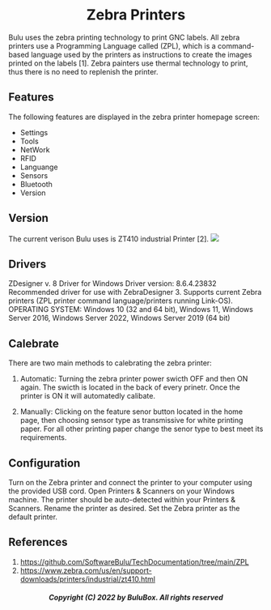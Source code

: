  <h1 align="center">Zebra Printers</h1>

Bulu uses the zebra printing technology to print GNC labels. All zebra printers use a Programming Language called (ZPL), which is a command-based language used by the printers as instructions to create the images printed on the labels [1]. Zebra painters use thermal technology to print, thus there is no need to replenish the printer.

## Features
The following features are displayed in the zebra printer homepage screen:
 <ul>
  <li>Settings</li>
  <li>Tools</li>
  <li>NetWork</li>
  <li>RFID</li>
  <li>Languange</li>
  <li>Sensors</li>
  <li>Bluetooth</li>
  <li>Version</li>
</ul>

## Version

The current verison Bulu uses is ZT410 industrial Printer [2].
![](https://github.com/SoftwareBulu/TechDocumentation/blob/main/ZPL/Images/ZT410_Industrial_Printer.png)
## Drivers
ZDesigner v. 8 Driver for Windows
Driver version: 8.6.4.23832
Recommended driver for use with ZebraDesigner 3.
Supports current Zebra printers (ZPL printer command language/printers running Link-OS).
OPERATING SYSTEM: Windows 10 (32 and 64 bit), Windows 11, Windows Server 2016, Windows Server 2022, Windows Server 2019 (64 bit)

## Calebrate
There are two main methods to calebrating the zebra printer:

1. Automatic: Turning the zebra printer power swicth OFF and then ON again. The swicth is located in the back of every prinetr. Once the printer is ON it will automatedly calibate.

2. Manually: Clicking on the feature senor button located in the home page, then choosing sensor type as transmissive for white printing paper. For all other printing paper change the senor type to best meet its requirements.

## Configuration
Turn on the Zebra printer and connect the printer to your computer using the provided USB cord. Open Printers & Scanners on your Windows machine. The printer should be auto-detected within your Printers & Scanners. Rename the printer as desired. Set the Zebra printer as the default printer.

## References
1. https://github.com/SoftwareBulu/TechDocumentation/tree/main/ZPL
2. https://www.zebra.com/us/en/support-downloads/printers/industrial/zt410.html

<h5 align="center">Copyright (C) 2022 by BuluBox. All rights reserved</h5>

